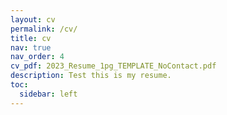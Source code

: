 ```yaml
---
layout: cv
permalink: /cv/
title: cv
nav: true
nav_order: 4
cv_pdf: 2023_Resume_1pg_TEMPLATE_NoContact.pdf
description: Test this is my resume.
toc:
  sidebar: left
---
```

